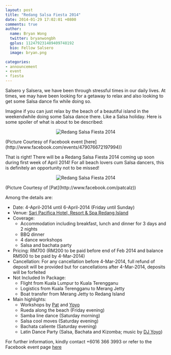 ```yaml
---
layout: post
title: "Redang Salsa Fiesta 2014"
date: 2014-01-29 17:02:01 +0800
comments: true
author:
  name: Bryan Wong
  twitter: bryanwongbh
  gplus: 112479231489409748192 
  bio: Fellow Salsero
  image: bryan.png

categories: 
- announcement
- event
- fiesta
---
```

Salsero y Salsera, we have been through stressful times in our daily lives. At times, we may have been looking for a getaway to relax and also looking to get some Salsa dance fix while doing so.

Imagine if you can just relax by the beach of a beautiful island in the weekendwhile doing some Salsa dance there. Like a Salsa holiday. Here is some spoiler of what is about to be described:

<p align="center">
	<img src="/images/posts/redangsalsafiesta2014cover.jpg" alt="Redang Salsa Fiesta 2014" />
</p>
(Picture Courtesy of Facebook event [here](http://www.facebook.com/events/479076672197994))
<!--more-->

That is right! There will be a Redang Salsa Fiesta 2014 coming up soon during first week of April 2014! For all beach lovers cum Salsa dancers, this is definitely an opportunity not to be missed!

<p align="center">
	<img src="/images/posts/redangsalsafiesta2014.jpg" alt="Redang Salsa Fiesta 2014" />
</p>
(Picture Courtesy of [Pat](http://www.facebook.com/patcalz))

Among the details are:

- Date: 4-April-2014 until 6-April-2014 (Friday until Sunday)
- Venue: [Sari Pacifica Hotel, Resort & Spa Redang Island](http://redang.saripacifica.com/)
- Coverage:
	- Accommodation including breakfast, lunch and dinner for 3 days and 2 nights
	- BBQ dinner
	- 4 dance workshops 
	- Salsa and bachata party
- Pricing: RM700 (RM200 to be paid before end of Feb 2014 and balance RM500 to be paid by 4-Mar-2014)
- Cancellation: For any cancellation before 4-Mar-2014, full refund of deposit will be provided but for cancellations after 4-Mar-2014, deposits will be forfeited
- Not Included In Package:
	- Flight from Kuala Lumpur to Kuala Terengganu
	- Logistics from Kuala Terengganu to Merang Jetty
	- Boat transfer from Merang Jetty to Redang Island
- Main highlights:
	- Workshops by [Pat](http://www.facebook.com/patcalz) and [Yoyo](http://www.salsakl.com/#!/djs/dj-yoyo)
	- Rueda along the beach (Friday evening)
	- Samba line dance (Saturday morning)
	- Salsa cool moves (Saturday evening)
	- Bachata caliente (Saturday evening)
	- Latin Dance Party (Salsa, Bachata and Kizomba; music by [DJ Yoyo](http://www.salsakl.com/#!/djs/dj-yoyo))

For further information, kindly contact +6016 366 3993 or refer to the Facebook event page [here](http://www.facebook.com/events/479076672197994)